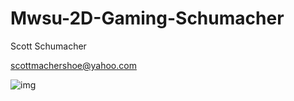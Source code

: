 # Mwsu-2D-Gaming-Schumacher

Scott Schumacher



scottmachershoe@yahoo.com

![img](https://avatars1.githubusercontent.com/u/16801088?v=3&s=260)

